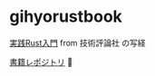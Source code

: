 # gihyorustbook

[実践Rust入門](https://gihyo.jp/book/2019/978-4-297-10559-4) from 技術評論社 の写経

[書籍レポジトリ](https://github.com/ghmagazine/rustbook) :pray:
